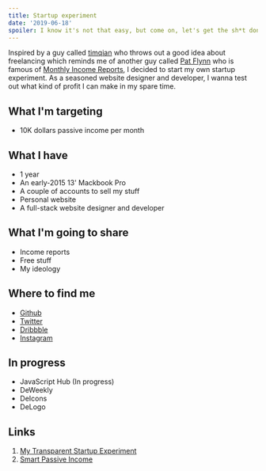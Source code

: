 ```yaml
---
title: Startup experiment
date: '2019-06-18'
spoiler: I know it's not that easy, but come on, let's get the sh*t done.
---
```


Inspired by a guy called [timqian](https://github.com/timqian) who throws out a good idea about freelancing which reminds me of another guy called [Pat Flynn](https://twitter.com/patflynn) who is famous of [Monthly Income Reports](https://www.smartpassiveincome.com/income-reports/), I decided to start my own startup experiment. As a seasoned website designer and developer, I wanna test out what kind of profit I can make in my spare time.

## What I'm targeting

+ 10K dollars passive income per month

## What I have

+ 1 year
+ An early-2015 13' Mackbook Pro
+ A couple of accounts to sell my stuff
+ Personal website
+ A full-stack website designer and developer

## What I'm going to share

+ Income reports
+ Free stuff
+ My ideology

## Where to find me

+ [Github](https://github.com/dezineleo)
+ [Twitter](https://twitter.com/dezineleo)
+ [Dribbble](https://dribbble.com/dezineleo)
+ [Instagram](https://instagram.com/dezineleo)

## In progress

+ JavaScript Hub (In progress)
+ DeWeekly
+ DeIcons
+ DeLogo

## Links

1. [My Transparent Startup Experiment](https://blog.t9t.io/transparent-startup-experiment-2019-05-20/)
2. [Smart Passive Income](https://www.smartpassiveincome.com/)



